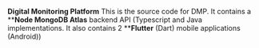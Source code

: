 **Digital Monitoring Platform**
This is the source code for DMP. It contains a ****Node MongoDB Atlas** backend API (Typescript and Java implementations. It also contains 2 ****Flutter** (Dart) mobile applications (Android)) 